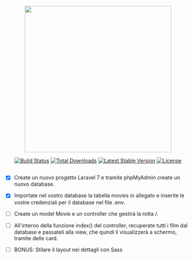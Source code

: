 <p align="center"><a href="https://laravel.com" target="_blank"><img src="https://raw.githubusercontent.com/laravel/art/master/logo-lockup/5%20SVG/2%20CMYK/1%20Full%20Color/laravel-logolockup-cmyk-red.svg" width="400"></a></p>

<p align="center">
<a href="https://travis-ci.org/laravel/framework"><img src="https://travis-ci.org/laravel/framework.svg" alt="Build Status"></a>
<a href="https://packagist.org/packages/laravel/framework"><img src="https://poser.pugx.org/laravel/framework/d/total.svg" alt="Total Downloads"></a>
<a href="https://packagist.org/packages/laravel/framework"><img src="https://poser.pugx.org/laravel/framework/v/stable.svg" alt="Latest Stable Version"></a>
<a href="https://packagist.org/packages/laravel/framework"><img src="https://poser.pugx.org/laravel/framework/license.svg" alt="License"></a>
</p>

## 


- [X] Create un nuovo progetto Laravel 7 e tramite phpMyAdmin create un nuovo database.

- [X] Importate nel vostro database la tabella movies in allegato e inserite le vostre credenziali per il database nel file .env.


- [ ] Create un model Movie e un controller che gestirà la rotta /.


- [ ] All'interno della funzione index() del controller, recuperate tutti i film dal database e passateli alla view,
che quindi li visualizzerà a schermo, tramite delle card.


- [ ] BONUS:
    Stilare il layout nei dettagli con Sass
    

